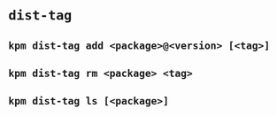 # `dist-tag`

## `kpm dist-tag add <package>@<version> [<tag>]`

## `kpm dist-tag rm <package> <tag>`

## `kpm dist-tag ls [<package>]`
